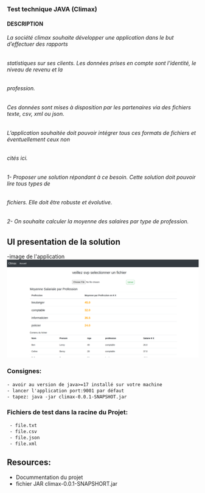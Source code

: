 ### Test technique JAVA (Climax)

#### DESCRIPTION
###### La société climax souhaite développer une application dans le but d’effectuer des rapports
###### statistiques sur ses clients. Les données prises en compte sont l’identité, le niveau de revenu et la
###### profession.
###### Ces données sont mises à disposition par les partenaires via des fichiers texte, csv, xml ou json.
###### L’application souhaitée doit pouvoir intégrer tous ces formats de fichiers et éventuellement ceux non
###### cités ici.
###### 1- Proposer une solution répondant à ce besoin. Cette solution doit pouvoir lire tous types de
###### fichiers. Elle doit être robuste et évolutive.
###### 2- On souhaite calculer la moyenne des salaires par type de profession.

## UI presentation de la solution
-image de l'application
![alt text](Screenshot%20from%202024-01-28%2015-18-37.png)

### Consignes:
    - avoir au version de java>=17 installé sur votre machine
    - lancer l'application port:9001 par défaut 
    - tapez: java -jar climax-0.0.1-SNAPSHOT.jar
### Fichiers de test dans la racine du Projet:
     - file.txt
     - file.csv
     - file.json
     - file.xml
## Resources:
   - Docummentation du projet
   - fichier JAR climax-0.0.1-SNAPSHORT.jar